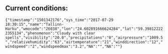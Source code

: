 ## Current conditions: 
 ``` {"timestamp":"1501342176","sys_time":"2017-07-29 18:30:15","name":"Tallinn-Harku","wmocode":"26038","lon":"24.602891666624284","lat":"59.398122222355134","phenomenon":"Cloudy with clear spells","visibility":"20.0","precipitations":"0","airpressure":"1009.5","relativehumidity":"63","airtemperature":"21","winddirection":"12","windspeed":"2","windspeedmax":"3.2","NA":"","NA":""} ```
